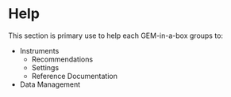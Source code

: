 # Help

This section is primary use to help each GEM-in-a-box groups to:

- Instruments
  - Recommendations
  - Settings
  - Reference Documentation
- Data Management

